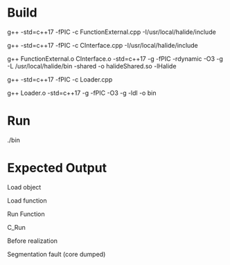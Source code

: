 # Build 
g++ -std=c++17 -fPIC -c FunctionExternal.cpp -I/usr/local/halide/include

g++ -std=c++17 -fPIC -c CInterface.cpp -I/usr/local/halide/include

g++ FunctionExternal.o CInterface.o -std=c++17 -g -fPIC -rdynamic  -O3 -g -L /usr/local/halide/bin -shared -o halideShared.so -lHalide

g++ -std=c++17 -fPIC -c Loader.cpp

g++ Loader.o -std=c++17 -g -fPIC -O3 -g -ldl -o bin


# Run
./bin

# Expected Output
Load object

Load function

Run Function

C_Run

Before realization

Segmentation fault (core dumped) 
